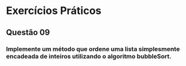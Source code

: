 # Exercícios Práticos
## Questão 09

### Implemente um método que ordene uma lista simplesmente encadeada de inteiros utilizando o algoritmo bubbleSort.
